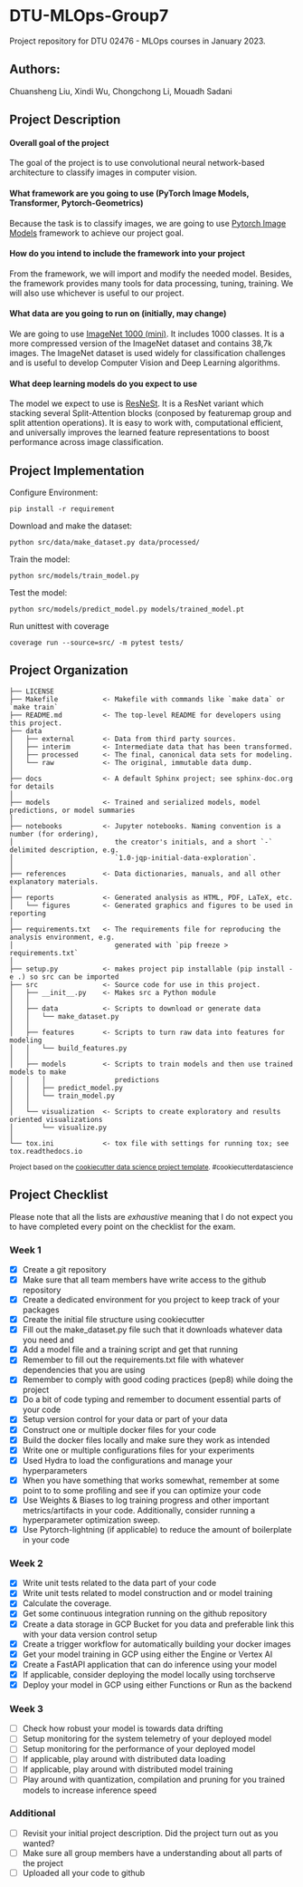 # DTU-MLOps-Group7

Project repository for DTU 02476 - MLOps courses in January 2023.

## Authors: 
Chuansheng Liu, Xindi Wu, Chongchong Li, Mouadh Sadani

## Project Description
 
#### Overall goal of the project
The goal of the project is to use convolutional neural network-based architecture to classify images in computer vision.      

#### What framework are you going to use (PyTorch Image Models, Transformer, Pytorch-Geometrics)
Because the task is to classify images, we are going to use [Pytorch Image Models](https://github.com/rwightman/pytorch-image-models) framework to achieve our project goal.     

#### How do you intend to include the framework into your project
From the framework, we will import and modify the needed model. Besides, the framework provides many tools for data processing, tuning, training. We will also use whichever is useful to our project.     

#### What data are you going to run on (initially, may change)
We are going to use [ImageNet 1000 (mini)](https://www.kaggle.com/datasets/ifigotin/imagenetmini-1000). It includes 1000 classes. It is a more compressed version of the ImageNet dataset and contains 38,7k images. The ImageNet dataset is used widely for classification challenges and is useful to develop Computer Vision and Deep Learning algorithms.

#### What deep learning models do you expect to use
The model we expect to use is [ResNeSt](https://arxiv.org/pdf/2004.08955.pdf). It is a ResNet variant which stacking several Split-Attention blocks (conposed by featuremap group and split attention operations). It is easy to work with, computational efficient, and universally improves the learned feature representations to boost performance across image classification.

## Project Implementation
Configure Environment:
```
pip install -r requirement
```

Download and make the dataset:
```
python src/data/make_dataset.py data/processed/
```

Train the model:
```
python src/models/train_model.py
```

Test the model:
```
python src/models/predict_model.py models/trained_model.pt
```

Run unittest with coverage
```
coverage run --source=src/ -m pytest tests/
```
## Project Organization

    ├── LICENSE
    ├── Makefile           <- Makefile with commands like `make data` or `make train`
    ├── README.md          <- The top-level README for developers using this project.
    ├── data
    │   ├── external       <- Data from third party sources.
    │   ├── interim        <- Intermediate data that has been transformed.
    │   ├── processed      <- The final, canonical data sets for modeling.
    │   └── raw            <- The original, immutable data dump.
    │
    ├── docs               <- A default Sphinx project; see sphinx-doc.org for details
    │
    ├── models             <- Trained and serialized models, model predictions, or model summaries
    │
    ├── notebooks          <- Jupyter notebooks. Naming convention is a number (for ordering),
    │                         the creator's initials, and a short `-` delimited description, e.g.
    │                         `1.0-jqp-initial-data-exploration`.
    │
    ├── references         <- Data dictionaries, manuals, and all other explanatory materials.
    │
    ├── reports            <- Generated analysis as HTML, PDF, LaTeX, etc.
    │   └── figures        <- Generated graphics and figures to be used in reporting
    │
    ├── requirements.txt   <- The requirements file for reproducing the analysis environment, e.g.
    │                         generated with `pip freeze > requirements.txt`
    │
    ├── setup.py           <- makes project pip installable (pip install -e .) so src can be imported
    ├── src                <- Source code for use in this project.
    │   ├── __init__.py    <- Makes src a Python module
    │   │
    │   ├── data           <- Scripts to download or generate data
    │   │   └── make_dataset.py
    │   │
    │   ├── features       <- Scripts to turn raw data into features for modeling
    │   │   └── build_features.py
    │   │
    │   ├── models         <- Scripts to train models and then use trained models to make
    │   │   │                 predictions
    │   │   ├── predict_model.py
    │   │   └── train_model.py
    │   │
    │   └── visualization  <- Scripts to create exploratory and results oriented visualizations
    │       └── visualize.py
    │
    └── tox.ini            <- tox file with settings for running tox; see tox.readthedocs.io



<p><small>Project based on the <a target="_blank" href="https://drivendata.github.io/cookiecutter-data-science/">cookiecutter data science project template</a>. #cookiecutterdatascience</small></p>

## Project Checklist

Please note that all the lists are *exhaustive* meaning that I do not expect you to have completed every
point on the checklist for the exam.

### Week 1

- [x] Create a git repository
- [x] Make sure that all team members have write access to the github repository
- [x] Create a dedicated environment for you project to keep track of your packages
- [x] Create the initial file structure using cookiecutter
- [x] Fill out the make_dataset.py file such that it downloads whatever data you need and
- [x] Add a model file and a training script and get that running
- [x] Remember to fill out the requirements.txt file with whatever dependencies that you are using
- [x] Remember to comply with good coding practices (pep8) while doing the project
- [x] Do a bit of code typing and remember to document essential parts of your code
- [x] Setup version control for your data or part of your data
- [x] Construct one or multiple docker files for your code
- [x] Build the docker files locally and make sure they work as intended
- [x] Write one or multiple configurations files for your experiments
- [x] Used Hydra to load the configurations and manage your hyperparameters
- [x] When you have something that works somewhat, remember at some point to to some profiling and see if you can optimize your code
- [x] Use Weights & Biases to log training progress and other important metrics/artifacts in your code. Additionally, consider running a hyperparameter optimization sweep.
- [x] Use Pytorch-lightning (if applicable) to reduce the amount of boilerplate in your code

### Week 2

- [x] Write unit tests related to the data part of your code
- [x] Write unit tests related to model construction and or model training
- [x] Calculate the coverage.
- [x] Get some continuous integration running on the github repository
- [x] Create a data storage in GCP Bucket for you data and preferable link this with your data version control setup
- [x] Create a trigger workflow for automatically building your docker images
- [x] Get your model training in GCP using either the Engine or Vertex AI
- [x] Create a FastAPI application that can do inference using your model
- [x] If applicable, consider deploying the model locally using torchserve
- [x] Deploy your model in GCP using either Functions or Run as the backend

### Week 3

- [ ] Check how robust your model is towards data drifting
- [ ] Setup monitoring for the system telemetry of your deployed model
- [ ] Setup monitoring for the performance of your deployed model
- [ ] If applicable, play around with distributed data loading
- [ ] If applicable, play around with distributed model training
- [ ] Play around with quantization, compilation and pruning for you trained models to increase inference speed

### Additional

- [ ] Revisit your initial project description. Did the project turn out as you wanted?
- [ ] Make sure all group members have a understanding about all parts of the project
- [ ] Uploaded all your code to github
